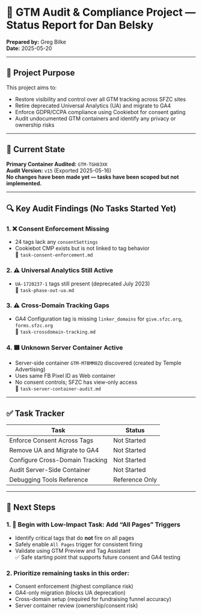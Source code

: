 # 📝 GTM Audit & Compliance Project — Status Report for Dan Belsky  
**Prepared by:** Greg Bilke  
**Date:** 2025-05-20  

---

## 🎯 Project Purpose  
This project aims to:
- Restore visibility and control over all GTM tracking across SFZC sites  
- Retire deprecated Universal Analytics (UA) and migrate to GA4  
- Enforce GDPR/CCPA compliance using Cookiebot for consent gating  
- Audit undocumented GTM containers and identify any privacy or ownership risks  

---

## 🧾 Current State  
**Primary Container Audited:** `GTM-TGH83XK`  
**Audit Version:** `v15` (Exported 2025-05-16)  
**No changes have been made yet — tasks have been scoped but not implemented.**

---

## 🔍 Key Audit Findings (No Tasks Started Yet)

### 1. ❌ Consent Enforcement Missing
- 24 tags lack any `consentSettings`
- Cookiebot CMP exists but is not linked to tag behavior  
📄 `task-consent-enforcement.md`

### 2. ⚠️ Universal Analytics Still Active
- `UA-1720237-1` tags still present (deprecated July 2023)  
📄 `task-phase-out-ua.md`

### 3. ⚠️ Cross-Domain Tracking Gaps
- GA4 Configuration tag is missing `linker_domains` for `give.sfzc.org`, `forms.sfzc.org`  
📄 `task-crossdomain-tracking.md`

### 4. 🟥 Unknown Server Container Active
- Server-side container `GTM-M7BMM8ZQ` discovered (created by Temple Advertising)
- Uses same FB Pixel ID as Web container
- No consent controls; SFZC has view-only access  
📄 `task-server-container-audit.md`

---

## ✅ Task Tracker

| Task                            | Status        |
|---------------------------------|---------------|
| Enforce Consent Across Tags     | Not Started   |
| Remove UA and Migrate to GA4    | Not Started   |
| Configure Cross-Domain Tracking | Not Started   |
| Audit Server-Side Container     | Not Started   |
| Debugging Tools Reference       | Reference Only |

---

## 🧭 Next Steps

### 1. 🔧 **Begin with Low-Impact Task: Add “All Pages” Triggers**
- Identify critical tags that do **not** fire on all pages
- Safely enable `All Pages` trigger for consistent firing
- Validate using GTM Preview and Tag Assistant  
✅ Safe starting point that supports future consent and GA4 testing

### 2. Prioritize remaining tasks in this order:
- Consent enforcement (highest compliance risk)
- GA4-only migration (blocks UA deprecation)
- Cross-domain setup (required for fundraising funnel accuracy)
- Server container review (ownership/consent risk)
